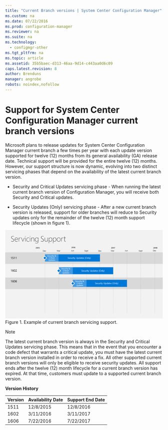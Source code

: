 ```yaml
---
title: "Current Branch versions | System Center Configuration Manager"
ms.custom: na
ms.date: 07/22/2016
ms.prod: configuration-manager
ms.reviewer: na
ms.suite: na
ms.technology:
  - configmgr-other
ms.tgt_pltfrm: na
ms.topic: article
ms.assetid: 35b5baec-d313-46aa-9d14-c443aa0d6c09
caps.latest.revision: 8
author: Brenduns
manager: angrobe
robots: noindex,nofollow
---
```

# Support for System Center Configuration Manager current branch versions
Microsoft plans to release updates for System Center Configuration Manager current branch a few times per year with each update version  supported for twelve (12) months from its general availability (GA) release date. Technical support will be provided for the entire twelve (12) months. However, our support structure is now dynamic, evolving into two distinct servicing phases that depend on the availability of the latest current branch version.  

-   Security and Critical Updates servicing phase - When running the latest current branch version of Configuration Manager, you will receive both Security and Critical updates.  

-   Security Updates (Only) servicing phase - After a new current branch version is released, support for older branches will reduce to Security updates only for the remainder of the twelve (12) month support lifecycle (shown in figure 1).  

 ![CM&#95;Servicing&#95;support&#95;timeline](../../../core/servers/manage/media/CM_Servicing_support_timeline.png "CM_Servicing_support_timeline")  
Figure 1. Example of current branch servicing support.

> [!NOTE]  
>  The latest current branch version is always in the Security and Critical Updates servicing phase. This means that in the event that you encounter a code defect that warrants a critical update, you must have the latest current branch version installed in order to receive a fix. All other supported current branch versions will only be eligible to receive security updates. All support ends after the twelve (12) month lifecycle for a current branch version has expired. At that time, customers must update to a supported current branch version.  

 **Version History**  

|Version|Availability Date|Support End Date|  
|-------------|-----------------------|----------------------|  
|1511|12/8/2015|12/8/2016|  
|1602|3/11/2016|3/11/2017|
|1606|7/22/2016|7/22/2017|
